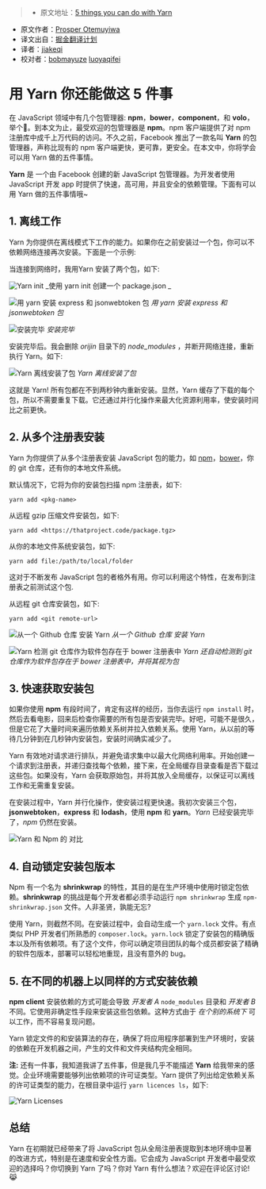 > * 原文地址：[5 things you can do with Yarn](https://auth0.com/blog/five-things-you-can-do-with-yarn/)
* 原文作者：[Prosper Otemuyiwa](https://twitter.com/unicodeveloper?lang=en)
* 译文出自：[掘金翻译计划](https://github.com/xitu/gold-miner)
* 译者：[jiakeqi](http://jiakeqi.cn)
* 校对者：[bobmayuze](https://github.com/bobmayuze) [luoyaqifei](https://github.com/luoyaqifei)

# 用 Yarn 你还能做这 5 件事 

在 JavaScript 领域中有几个包管理器: **npm**，**bower**，**component**，和 **volo**，举个🌰。到本文为止，最受欢迎的包管理器是 **npm**。npm 客户端提供了对 npm 注册库中成千上万代码的访问。不久之前，Facebook 推出了一款名叫 **Yarn** 的包管理器，声称比现有的 npm 客户端更快，更可靠，更安全。在本文中，你将学会可以用 Yarn 做的五件事情。

**Yarn** 是 一个由 Facebook 创建的新 JavaScript 包管理器。为开发者使用 JavaScript 开发 app 时提供了快速，高可用，并且安全的依赖管理。下面有可以用 Yarn 做的五件事情哦~

## 1. 离线工作

Yarn 为你提供在离线模式下工作的能力。如果你在之前安装过一个包，你可以不依赖网络连接再次安装。下面是一个示例:

当连接到网络时，我用Yarn 安装了两个包，如下:

![Yarn init](https://cdn.auth0.com/blog/blog/yarn-int.png) _使用 yarn init 创建一个 package.json _

![用 yarn 安装 express 和 jsonwebtoken 包](https://cdn.auth0.com/blog/blog/yarn-add-packages.png) _用 yarn 安装 express 和 jsonwebtoken 包_

![安装完毕](https://cdn.auth0.com/blog/blog/yarn-completed-install.png) _安装完毕_

安装完毕后。我会删除 _orijin_ 目录下的 _node_modules_ ，并断开网络连接，重新执行 Yarn。如下:

![Yarn 离线安装了包](https://cdn.auth0.com/blog/blog/yarn-install-offline.png) _Yarn 离线安装了包_

这就是 Yarn! 所有包都在不到两秒钟内重新安装。显然，Yarn 缓存了下载的每个包，所以不需要重复下载。它还通过并行化操作来最大化资源利用率，使安装时间比之前更快。

## 2. 从多个注册表安装

Yarn 为你提供了从多个注册表安装 JavaScript 包的能力，如 [npm](https://www.npmjs.com/)，[bower](https://bower.io/)，你的 git 仓库，还有你的本地文件系统。

默认情况下，它将为你的安装包扫描 npm 注册表，如下:

    yarn add <pkg-name>

从远程 gzip 压缩文件安装包，如下:

    yarn add <https://thatproject.code/package.tgz>

从你的本地文件系统安装包，如下:

    yarn add file:/path/to/local/folder

这对于不断发布 JavaScript 包的者格外有用。你可以利用这个特性，在发布到注册表之前测试这个包.

从远程 git 仓库安装包，如下:

    yarn add <git remote-url>

![从一个 Github 仓库 安装 Yarn](https://cdn.auth0.com/blog/blog/yarn-add-gitrepo.png) _从一个 Github 仓库 安装 Yarn_

![Yarn 检测 git 仓库作为软件包存在于 bower 注册表中](https://cdn.auth0.com/blog/blog/yarn-add-bowercomp.png) _Yarn 还自动检测到 git 仓库作为软件包存在于 bower 注册表中，并将其视为包_

## 3. 快速获取安装包

如果你使用 **npm** 有段时间了，肯定有这样的经历，当你去运行 `npm install` 时，然后去看电影，回来后检查你需要的所有包是否安装完毕。好吧，可能不是很久，但是它花了大量时间来遍历依赖关系树并拉入依赖关系。使用 Yarn，从以前的等待几分钟到在几秒钟内安装包，安装时间确实减少了。

Yarn 有效地对请求进行排队，并避免请求集中以最大化网络利用率。开始创建一个请求到注册表，并递归查找每个依赖，接下来，在全局缓存目录查看是否下载过这些包。如果没有，Yarn 会获取原始包，并将其放入全局缓存，以保证可以离线工作和无需重复安装。

在安装过程中，Yarn 并行化操作，使安装过程更快速。我初次安装三个包，**jsonwebtoken**，**express** 和 **lodash**，使用 **npm** 和 **yarn**。_Yarn_ 已经安装完毕了，_npm_ 仍然在安装。

![Yarn 和 Npm 的 对比](https://cdn.auth0.com/blog/blog/yarn-npm-compare.png)

## 4. 自动锁定安装包版本

Npm 有一个名为 **shrinkwrap** 的特性，其目的是在生产环境中使用时锁定包依赖。**shrinkwrap** 的挑战是每个开发者都必须手动运行 `npm shrinkwrap` 生成 `npm-shrinkwrap.json` 文件。人非圣贤，孰能无忘? 

使用 Yarn，则截然不同。在安装过程中，会自动生成一个 `yarn.lock` 文件。有点类似 PHP 开发者们所熟悉的 `composer.lock`。`yarn.lock` 锁定了安装包的精确版本以及所有依赖项。有了这个文件，你可以确定项目团队的每个成员都安装了精确的软件包版本，部署可以轻松地重现，且没有意外的 bug。

## 5. 在不同的机器上以同样的方式安装依赖

**npm client** 安装依赖的方式可能会导致 _开发者 A_ `node_modules` 目录和 _开发者 B_ 不同。它使用非确定性手段来安装这些包依赖。这种方式由于 _在个别的系统下_ 可以工作，而不容易复现问题。

Yarn 锁定文件的和安装算法的存在，确保了将应用程序部署到生产环境时，安装的依赖在开发机器之间，产生的文件和文件夹结构完全相同。

**注:** 还有一件事，我知道我讲了五件事，但是我几乎不能描述 **Yarn** 给我带来的感觉。企业环境需要能够列出依赖项的许可证类型。Yarn 提供了列出给定依赖关系的许可证类型的能力，在根目录中运行 `yarn licences ls`，如下:

![Yarn Licenses](https://cdn.auth0.com/blog/licenses.png)

## 总结

Yarn 在初期就已经带来了将 JavaScript 包从全局注册表提取到本地环境中显著的改进方式，特别是在速度和安全性方面。它会成为 JavaScript 开发者中最受欢迎的选择吗？你切换到 Yarn 了吗？你对 Yarn 有什么想法？欢迎在评论区讨论! 😹
